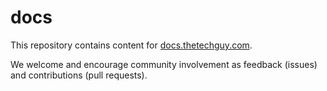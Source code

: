 # docs
This repository contains content for [docs.thetechguy.com](https://docs.thetechguy.com).

We welcome and encourage community involvement as feedback (issues) and contributions (pull requests).